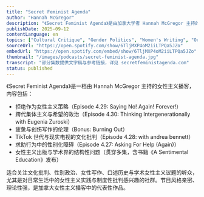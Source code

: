 ```yaml
---
title: "Secret Feminist Agenda"
author: "Hannah McGregor"
description: "《Secret Feminist Agenda》是由加拿大学者 Hannah McGregor 主持的播客，聚焦日常生活中的女性主义实践与文化批判。节目以“秘密议程”为隐喻，探讨女性主义如何在平凡、叛逆与制度性空间中展开。内容涵盖出版伦理、学术界性别政治、创伤写作、跨代集体主义与拒绝权力结构的策略。节目已于 2020 年完结，但所有集数仍可访问。"
publishDate: 2025-09-12
contentLanguage: en
topics: ["Cultural Critique", "Gender Politics", "Women's Writing", "Oral History", "Academic Feminism"]
sourceUrl: "https://open.spotify.com/show/6TljMXP4oM2iiLTPQa5JZo"
embedUrl: "https://open.spotify.com/embed/show/6TljMXP4oM2iiLTPQa5JZo"
thumbnail: "/images/podcasts/secret-feminist-agenda.jpg"
transcript: "部分集数提供文字稿与参考链接，详见 secretfeministagenda.com"
status: published
---
```


《Secret Feminist Agenda》是一档由 Hannah McGregor 主持的女性主义播客，内容包括：

- 拒绝作为女性主义策略（Episode 4.29: Saying No! Again! Forever!）
- 跨代集体主义与希望的政治（Episode 4.30: Thinking Intergenerationally with Eugenia Zuroski）
- 疲惫与创伤写作的伦理（Bonus: Burning Out）
- TikTok 世代与现实电视的文化批判（Episode 4.28: with andrea bennett）
- 求助行为中的性别化障碍（Episode 4.27: Asking For Help (Again)）
- 女性主义出版与学术界的结构性问题（贯穿多集，含书籍《A Sentimental Education》发布）

适合关注文化批判、性别政治、女性写作、口述历史与学术女性主义议题的听众，尤其是对日常生活中的女性主义实践与制度性批判感兴趣的社群。节目风格亲密、理论性强，是加拿大女性主义播客中的代表性作品。
